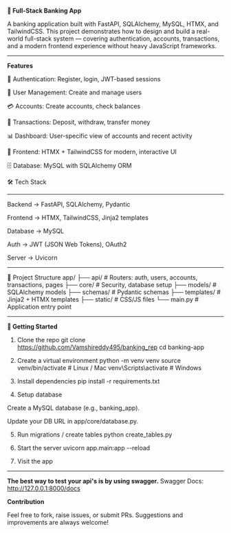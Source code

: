 **🏦 Full-Stack Banking App**

A banking application built with FastAPI, SQLAlchemy, MySQL, HTMX, and TailwindCSS.
This project demonstrates how to design and build a real-world full-stack system — covering authentication, accounts, transactions, and a modern frontend experience without heavy JavaScript frameworks.


---------------------------------------------------------------------
**Features**

🔐 Authentication: Register, login, JWT-based sessions

👤 User Management: Create and manage users

💳 Accounts: Create accounts, check balances

💸 Transactions: Deposit, withdraw, transfer money

📊 Dashboard: User-specific view of accounts and recent activity

🎨 Frontend: HTMX + TailwindCSS for modern, interactive UI

🗄️ Database: MySQL with SQLAlchemy ORM

🛠️ Tech Stack


----------------------------------------------------------------------
Backend → FastAPI, SQLAlchemy, Pydantic

Frontend → HTMX, TailwindCSS, Jinja2 templates

Database → MySQL

Auth → JWT (JSON Web Tokens), OAuth2

Server → Uvicorn


-----------------------------------------------------------------------
📂 Project Structure
app/
 ├── api/         # Routers: auth, users, accounts, transactions, pages
 ├── core/        # Security, database setup
 ├── models/      # SQLAlchemy models
 ├── schemas/     # Pydantic schemas
 ├── templates/   # Jinja2 + HTMX templates
 ├── static/      # CSS/JS files
 └── main.py      # Application entry point


------------------------------------------------------------------------
**🚀 Getting Started**
1. Clone the repo
git clone https://github.com/Vamshireddy495/banking_rep
cd banking-app

2. Create a virtual environment
python -m venv venv
source venv/bin/activate   # Linux / Mac
venv\Scripts\activate      # Windows

3. Install dependencies
pip install -r requirements.txt

4. Setup database

Create a MySQL database (e.g., banking_app).

Update your DB URL in app/core/database.py.

5. Run migrations / create tables
python create_tables.py

6. Start the server
uvicorn app.main:app --reload

7. Visit the app

---------------------------------------------------------------------
**The best way to test your api's is by using swagger.**
Swagger Docs: http://127.0.0.1:8000/docs


**Contribution**

Feel free to fork, raise issues, or submit PRs. Suggestions and improvements are always welcome!
